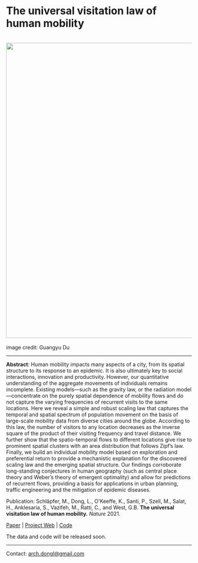 # The universal visitation law of human mobility

<div align="center">
  <img src="https://github.com/leiii/VisitationLaw/blob/main/Cover.jpg" width = "800"><br><br>
</div>
image credit: Guangyu Du

***

**Abstract**: Human mobility impacts many aspects of a city, from its spatial structure to its response to an epidemic. It is also ultimately key to social interactions, innovation and productivity. However, our quantitative understanding of the aggregate movements of individuals remains incomplete. Existing models—such as the gravity law, or the radiation model—concentrate on the purely spatial dependence of mobility flows and do not capture the varying frequencies of recurrent visits to the same locations. Here we reveal a simple and robust scaling law that captures the temporal and spatial spectrum of population movement on the basis of large-scale mobility data from diverse cities around the globe. According to this law, the number of visitors to any location decreases as the inverse square of the product of their visiting frequency and travel distance. We further show that the spatio-temporal flows to different locations give rise to prominent spatial clusters with an area distribution that follows Zipf’s law. Finally, we build an individual mobility model based on exploration and preferential return to provide a mechanistic explanation for the discovered scaling law and the emerging spatial structure. Our findings corroborate long-standing conjectures in human geography (such as central place theory and Weber’s theory of emergent optimality) and allow for predictions of recurrent flows, providing a basis for applications in urban planning, traffic engineering and the mitigation of epidemic diseases.

Publication: Schläpfer, M., Dong, L., O'Keeffe, K., Santi, P., Szell, M., Salat, H., Anklesaria, S., Vazifeh, M., Ratti, C., and West, G.B. **The universal visitation law of human mobility.** *Nature* 2021.

[Paper](https://www.nature.com/articles/s41586-021-03480-9) | [Project Web](https://senseable.mit.edu/wanderlust/) | [Code](https://github.com/Khev/human-mobility)

The data and code will be released soon.
***
Contact: arch.dongl@gmail.com
